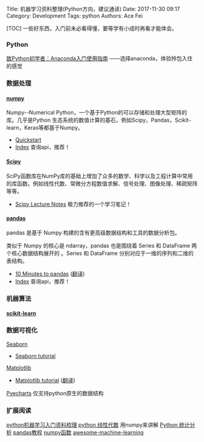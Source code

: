 Title: 机器学习资料整理(Python方向，建议通读)
Date: 2017-11-30 09:17
Category: Development
Tags: python
Authors: Ace Fei


[TOC]
一些好东西，入门前未必看得懂，要等学有小成时再看才能体会。

### Python
[致Python初学者：Anaconda入门使用指南](http://python.jobbole.com/87522/)  ——选择anaconda，体验拎包入住的感觉


### 数据处理

#### [numpy](http://www.numpy.org/)
Numpy--Numerical Python，一个基于Python的可以存储和处理大型矩阵的库。几乎是Python 生态系统的数值计算的基石，例如Scipy，Pandas，Scikit-learn，Keras等都基于Numpy。
* [Quickstart](https://docs.scipy.org/doc/numpy-dev/user/quickstart.html)
* [Index](https://docs.scipy.org/doc/numpy-dev/genindex.html) 查询api，推荐！


#### [Scipy]()
SciPy函数库在NumPy库的基础上增加了众多的数学、科学以及工程计算中常用的库函数。例如线性代数、常微分方程数值求解、信号处理、图像处理、稀疏矩阵等等。
* [Scipy Lecture Notes](http://www.scipy-lectures.org/#) 极力推荐的一个学习笔记！

#### [pandas](http://pandas.pydata.org/)
pandas 是基于 Numpy 构建的含有更高级数据结构和工具的数据分析包。

类似于 Numpy 的核心是 ndarray，pandas 也是围绕着 Series 和 DataFrame 两个核心数据结构展开的 。Series 和 DataFrame 分别对应于一维的序列和二维的表结构。
* [10 Minutes to pandas](http://pandas.pydata.org/pandas-docs/stable/10min.html) ([翻译](http://www.cnblogs.com/chaosimple/p/4153083.html))
* [Index](http://pandas.pydata.org/pandas-docs/stable/genindex.html) 查询api，推荐！


### 机器算法
#### [scikit-learn](http://scikit-learn.org/stable/)

### 数据可视化
[Seaborn](http://seaborn.pydata.org/index.html)
* [Seaborn tutorial](http://seaborn.pydata.org/tutorial.html)

[Matplotlib](http://matplotlib.org/)

* [Matplotlib tutorial](http://www.labri.fr/perso/nrougier/teaching/matplotlib/) ([翻译](http://reverland.org/python/2012/09/07/matplotlib-tutorial))

[Pyecharts](https://github.com/chenjiandongx/pyecharts)  仅支持python原生的数据结构


### 扩展阅读
[python机器学习入门资料梳理](http://www.open-open.com/lib/view/open1452600067698.html##1)
[python 线性代数](https://jingyan.baidu.com/season/41121) 用numpy来讲解
[Python 统计分析](https://jingyan.baidu.com/season/45667)
[pandas教程](http://jingyan.baidu.com/season/43456)
[numpy函数](https://jingyan.baidu.com/season/35662)
[awesome-machine-learning](https://github.com/josephmisiti/awesome-machine-learning#python)

